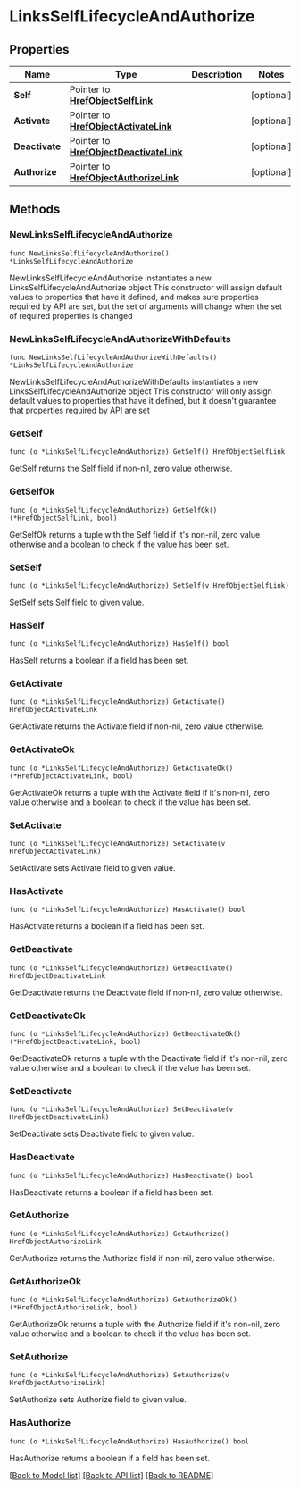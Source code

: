 # LinksSelfLifecycleAndAuthorize

## Properties

Name | Type | Description | Notes
------------ | ------------- | ------------- | -------------
**Self** | Pointer to [**HrefObjectSelfLink**](HrefObjectSelfLink.md) |  | [optional] 
**Activate** | Pointer to [**HrefObjectActivateLink**](HrefObjectActivateLink.md) |  | [optional] 
**Deactivate** | Pointer to [**HrefObjectDeactivateLink**](HrefObjectDeactivateLink.md) |  | [optional] 
**Authorize** | Pointer to [**HrefObjectAuthorizeLink**](HrefObjectAuthorizeLink.md) |  | [optional] 

## Methods

### NewLinksSelfLifecycleAndAuthorize

`func NewLinksSelfLifecycleAndAuthorize() *LinksSelfLifecycleAndAuthorize`

NewLinksSelfLifecycleAndAuthorize instantiates a new LinksSelfLifecycleAndAuthorize object
This constructor will assign default values to properties that have it defined,
and makes sure properties required by API are set, but the set of arguments
will change when the set of required properties is changed

### NewLinksSelfLifecycleAndAuthorizeWithDefaults

`func NewLinksSelfLifecycleAndAuthorizeWithDefaults() *LinksSelfLifecycleAndAuthorize`

NewLinksSelfLifecycleAndAuthorizeWithDefaults instantiates a new LinksSelfLifecycleAndAuthorize object
This constructor will only assign default values to properties that have it defined,
but it doesn't guarantee that properties required by API are set

### GetSelf

`func (o *LinksSelfLifecycleAndAuthorize) GetSelf() HrefObjectSelfLink`

GetSelf returns the Self field if non-nil, zero value otherwise.

### GetSelfOk

`func (o *LinksSelfLifecycleAndAuthorize) GetSelfOk() (*HrefObjectSelfLink, bool)`

GetSelfOk returns a tuple with the Self field if it's non-nil, zero value otherwise
and a boolean to check if the value has been set.

### SetSelf

`func (o *LinksSelfLifecycleAndAuthorize) SetSelf(v HrefObjectSelfLink)`

SetSelf sets Self field to given value.

### HasSelf

`func (o *LinksSelfLifecycleAndAuthorize) HasSelf() bool`

HasSelf returns a boolean if a field has been set.

### GetActivate

`func (o *LinksSelfLifecycleAndAuthorize) GetActivate() HrefObjectActivateLink`

GetActivate returns the Activate field if non-nil, zero value otherwise.

### GetActivateOk

`func (o *LinksSelfLifecycleAndAuthorize) GetActivateOk() (*HrefObjectActivateLink, bool)`

GetActivateOk returns a tuple with the Activate field if it's non-nil, zero value otherwise
and a boolean to check if the value has been set.

### SetActivate

`func (o *LinksSelfLifecycleAndAuthorize) SetActivate(v HrefObjectActivateLink)`

SetActivate sets Activate field to given value.

### HasActivate

`func (o *LinksSelfLifecycleAndAuthorize) HasActivate() bool`

HasActivate returns a boolean if a field has been set.

### GetDeactivate

`func (o *LinksSelfLifecycleAndAuthorize) GetDeactivate() HrefObjectDeactivateLink`

GetDeactivate returns the Deactivate field if non-nil, zero value otherwise.

### GetDeactivateOk

`func (o *LinksSelfLifecycleAndAuthorize) GetDeactivateOk() (*HrefObjectDeactivateLink, bool)`

GetDeactivateOk returns a tuple with the Deactivate field if it's non-nil, zero value otherwise
and a boolean to check if the value has been set.

### SetDeactivate

`func (o *LinksSelfLifecycleAndAuthorize) SetDeactivate(v HrefObjectDeactivateLink)`

SetDeactivate sets Deactivate field to given value.

### HasDeactivate

`func (o *LinksSelfLifecycleAndAuthorize) HasDeactivate() bool`

HasDeactivate returns a boolean if a field has been set.

### GetAuthorize

`func (o *LinksSelfLifecycleAndAuthorize) GetAuthorize() HrefObjectAuthorizeLink`

GetAuthorize returns the Authorize field if non-nil, zero value otherwise.

### GetAuthorizeOk

`func (o *LinksSelfLifecycleAndAuthorize) GetAuthorizeOk() (*HrefObjectAuthorizeLink, bool)`

GetAuthorizeOk returns a tuple with the Authorize field if it's non-nil, zero value otherwise
and a boolean to check if the value has been set.

### SetAuthorize

`func (o *LinksSelfLifecycleAndAuthorize) SetAuthorize(v HrefObjectAuthorizeLink)`

SetAuthorize sets Authorize field to given value.

### HasAuthorize

`func (o *LinksSelfLifecycleAndAuthorize) HasAuthorize() bool`

HasAuthorize returns a boolean if a field has been set.


[[Back to Model list]](../README.md#documentation-for-models) [[Back to API list]](../README.md#documentation-for-api-endpoints) [[Back to README]](../README.md)


